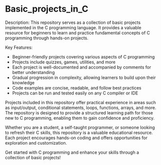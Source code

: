 # Basic_projects_in_C

Description:
This repository serves as a collection of basic projects implemented in the C programming language. It provides a valuable resource for beginners to learn and practice fundamental concepts of C programming through hands-on projects.

Key Features:
- Beginner-friendly projects covering various aspects of C programming
- Projects include quizzes, games, utilities, and more
- Each project is well-documented and accompanied by comments for better understanding
- Gradual progression in complexity, allowing learners to build upon their knowledge
- Code examples are concise, readable, and follow best practices
- Projects can be run and tested easily on any C compiler or IDE

Projects included in this repository offer practical experience in areas such as input/output, conditional statements, loops, functions, arrays, and more. The repository is designed to provide a structured learning path for those new to C programming, enabling them to gain confidence and proficiency.

Whether you are a student, a self-taught programmer, or someone looking to refresh their C skills, this repository is a valuable educational resource. Each project encourages hands-on coding and offers opportunities for exploration and customization.

Get started with C programming and enhance your skills through a collection of basic projects!

